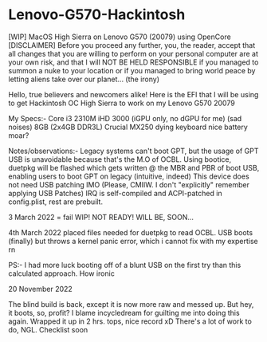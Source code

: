 # Lenovo-G570-Hackintosh
[WIP] MacOS High Sierra on Lenovo G570 (20079) using OpenCore 
[DISCLAIMER]
Before you proceed any further, you, the reader, accept that all changes that you are willing to perform on 
your personal computer are at your own risk, and that I will NOT BE HELD RESPONSIBLE if you managed to summon 
a nuke to your location or if you managed to bring world peace by letting aliens take over our planet... 
(the irony)

Hello, true believers and newcomers alike!
Here is the EFI that I will be using to get Hackintosh OC High Sierra to work on my Lenovo G570 20079

My Specs:-
Core i3 2310M
iHD 3000 (iGPU only, no dGPU for me) (sad noises)
8GB (2x4GB DDR3L)
Crucial MX250
dying keyboard
nice battery
moar?

Notes/observations:- 
Legacy systems can't boot GPT, but the usage of GPT USB is unavoidable because that's the M.O of OCBL.
Using bootice, duetpkg will be flashed which gets written @ the MBR and PBR of boot USB, enabling users to boot GPT on legacy
(intuitive, indeed)
This device does not need USB patching IMO (Please, CMIIW. I don't "explicitly" remember applying USB Patches)
IRQ is self-compiled and ACPI-patched in config.plist, rest are prebuilt.

3 March 2022 = fail
WIP! NOT READY! WILL BE, SOON...

4th March 2022
placed files needed for duetpkg to read OCBL.
USB boots (finally) but throws a kernel panic error, which i cannot fix with my expertise rn

PS:- I had more luck booting off of a blunt USB on the first try than this calculated approach. How ironic 

20 November 2022

The blind build is back, except it is now more raw and messed up.
But hey, it boots, so, profit?
I blame incycledream for guilting me into doing this again. Wrapped it up in 2 hrs. tops, nice record xD
There's a lot of work to do, NGL. Checklist soon

